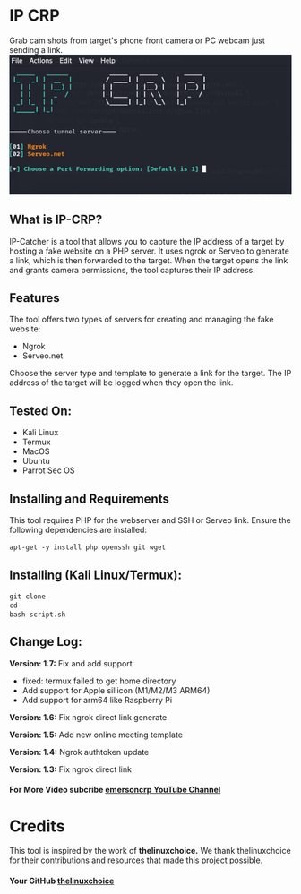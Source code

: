 # IP CRP
Grab cam shots from target's phone front camera or PC webcam just sending a link.
![CamPhish](img/IP.png)

## What is IP-CRP?
<p>IP-Catcher is a tool that allows you to capture the IP address of a target by hosting a fake website on a PHP server. It uses ngrok or Serveo to generate a link, which is then forwarded to the target. When the target opens the link and grants camera permissions, the tool captures their IP address.</p>


## Features
<p>The tool offers two types of servers for creating and managing the fake website:</p>
<ul>
  <li>Ngrok</li>
  <li>Serveo.net</li>
</ul>
<p>Choose the server type and template to generate a link for the target. The IP address of the target will be logged when they open the link.</p>

## Tested On:
<ul>
  <li>Kali Linux</li>
  <li>Termux</li>
  <li>MacOS</li>
  <li>Ubuntu</li>
  <li>Parrot Sec OS</li>
</ul>

## Installing and Requirements
<p>This tool requires PHP for the webserver and SSH or Serveo link. Ensure the following dependencies are installed:</p>

```
apt-get -y install php openssh git wget
```

## Installing (Kali Linux/Termux):

```
git clone 
cd 
bash script.sh
```

## Change Log:

<p><b>Version: 1.7:</b> Fix and add support</p>
<ul>
  <li>fixed: termux failed to get home directory</li>
  <li>Add support for Apple sillicon (M1/M2/M3 ARM64)</li>
  <li>Add support for arm64 like Raspberry Pi</li>
</ul>
<p><b>Version: 1.6:</b> Fix ngrok direct link generate</p>
<p><b>Version: 1.5:</b> Add new online meeting template</p>
<p><b>Version: 1.4:</b> Ngrok authtoken update</p>
<p><b>Version: 1.3:</b> Fix ngrok direct link</p>

#### For More Video subcribe <a href="http://youtube.com/emersoncrp">emersoncrp  YouTube Channel</a>




# Credits

This tool is inspired by the work of **thelinuxchoice.** We thank thelinuxchoice for their contributions and resources that made this project possible.
#### Your GitHub <a href="http://github.com/thelinuxchoice/">thelinuxchoice </a>